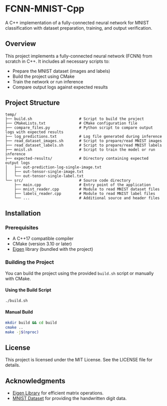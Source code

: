 # FCNN-MNIST-Cpp

A C++ implementation of a fully-connected neural network for MNIST classification with dataset preparation, training, and output verification.

## Overview

This project implements a fully-connected neural network (FCNN) from scratch in C++. It includes all necessary scripts to:
- Prepare the MNIST dataset (images and labels)
- Build the project using CMake
- Train the network or run inference
- Compare output logs against expected results

## Project Structure

```
temp/
├── build.sh                     # Script to build the project
├── CMakeLists.txt               # CMake configuration file
├── compare_files.py             # Python script to compare output logs with expected results
├── log_predictions.txt          # Log file generated during inference
├── read_dataset_images.sh       # Script to prepare/read MNIST images
├── read_dataset_labels.sh       # Script to prepare/read MNIST labels
├── mnist.sh                     # Script to train the model or run inference
├── expected-results/            # Directory containing expected output logs
│   ├── out-prediction-log-single-image.txt
│   ├── out-tensor-single-image.txt
│   └── out-tensor-single-label.txt
└── src/                         # Source code directory
    ├── main.cpp                 # Entry point of the application
    ├── mnist_reader.cpp         # Module to read MNIST dataset files
    ├── labels_reader.cpp        # Module to read MNIST label files
    └── ...                      # Additional source and header files
```

## Installation

### Prerequisites

- A C++17 compatible compiler
- CMake (version 3.10 or later)
- [Eigen](http://eigen.tuxfamily.org/) library (bundled with the project)

### Building the Project

You can build the project using the provided `build.sh` script or manually with CMake.

#### Using the Build Script

```sh
./build.sh
```

#### Manual Build

```sh
mkdir build && cd build
cmake ..
make -j$(nproc)
```

## License

This project is licensed under the MIT License. See the LICENSE file for details.

## Acknowledgments

- [Eigen Library](http://eigen.tuxfamily.org/) for efficient matrix operations.
- [MNIST Dataset](http://yann.lecun.com/exdb/mnist/) for providing the handwritten digit data.
